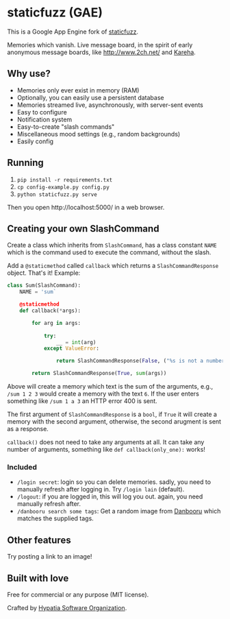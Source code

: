 # staticfuzz (GAE)

This is a Google App Engine fork of
[staticfuzz](https://github.com/hypatia-software-org/).

Memories which vanish. Live message board, in the spirit of
early anonymous message boards, like http://www.2ch.net/ and
[Kareha](https://wakaba.c3.cx/s/web/wakaba_kareha).

## Why use?

  * Memories only ever exist in memory (RAM)
  * Optionally, you can easily use a persistent database
  * Memories streamed live, asynchronously, with server-sent events
  * Easy to configure
  * Notification system
  * Easy-to-create "slash commands"
  * Miscellaneous mood settings (e.g., random backgrounds)
  * Easily config

## Running

  1. `pip install -r requirements.txt`
  2. `cp config-example.py config.py`
  2. `python staticfuzz.py serve`

Then you open http://localhost:5000/ in a web browser.

## Creating your own SlashCommand

Create a class which inherits from `SlashCommand`, has a class constant
`NAME` which is the command used to execute the command, without the slash.

Add a `@staticmethod` called `callback` which returns a `SlashCommandResponse`
object. That's it! Example:

```python
class Sum(SlashCommand):
    NAME = 'sum`

    @staticmethod
    def callback(*args):

        for arg in args:
            
            try:
                __ = int(arg)
            except ValueError:

                return SlashCommandResponse(False, ("%s is not a number!" % arg, 400))

        return SlashCommandResponse(True, sum(args))
```

Above will create a memory which text is the sum of the arguments, e.g.,
`/sum 1 2 3` would create a memory with the text `6`. If the user enters
something like `/sum 1 a 3` an HTTP error 400 is sent.

The first argument of `SlashCommandResponse` is a `bool`, if `True` it will
create a memory with the second argument, otherwise, the second arugment is
sent as a response.

`callback()` does not need to take any arguments at all. It can take any
number of arguments, something like `def callback(only_one):` works!

### Included

  * `/login secret`: login so you can delete memories. sadly, you need to
    manually refresh after logging in. Try `/login lain` (default).
  * `/logout`: if you are logged in, this will log you out. again, you need
    manually refresh after.
  * `/danbooru search some tags`: Get a random image from
    [Danbooru](http://danbooru.donmai.us/) which matches the supplied tags.

## Other features

Try posting a link to an image!

## Built with love

Free for commercial or any purpose (MIT license).

Crafted by [Hypatia Software Organization](http://hypatia.software/).
